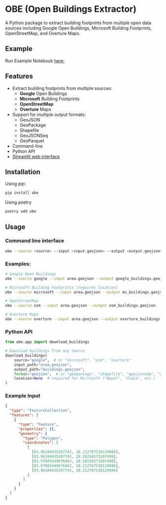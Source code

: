 # OBE (Open Buildings Extractor)

A Python package to extract building footprints from multiple open data sources including Google Open Buildings, Microsoft Building Footprints, OpenStreetMap, and Overture Maps.

## Example 
Run Example Notebook [here:](./example_usage.ipynb) 

## Features

- Extract building footprints from multiple sources:
  - **Google** Open Buildings
  - **Microsoft** Building Footprints
  - **OpenStreetMap**
  - **Overture** Maps
- Support for multiple output formats:
  - GeoJSON
  - GeoPackage
  - Shapefile
  - GeoJSONSeq
  - GeoParquet
- Command-line 
- Python API
- [Streamlit web interface](https://obextract.streamlit.app/)

## Installation

Using pip:
```bash
pip install obe
```

Using poetry 
```bash
poetry add obe
```

## Usage 

### Command line interface 

```bash
obe --source <source> --input <input.geojson> --output <output.geojson>
```


### Examples:
```bash
# Google Open Buildings
obe --source google --input area.geojson --output google_buildings.geojson

# Microsoft Building Footprints (requires location)
obe --source microsoft --input area.geojson --output ms_buildings.geojson --location Nepal

# OpenStreetMap
obe --source osm --input area.geojson --output osm_buildings.geojson

# Overture Maps
obe --source overture --input area.geojson --output overture_buildings.geojson
```

### Python API

```python
from obe.app import download_buildings

# Download buildings from any source
download_buildings(
    source="google",  # or "microsoft", "osm", "overture"
    input_path="area.geojson",
    output_path="buildings.geojson",
    format="geojson",  # or "geopackage", "shapefile", "geojsonseq", "geoparquet"
    location=None  # required for Microsoft ("Nepal", "India", etc.)
)
```

### Example Input 
```json
{
  "type": "FeatureCollection",
  "features": [
    {
      "type": "Feature",
      "properties": {},
      "geometry": {
        "type": "Polygon",
        "coordinates": [
          [
            [83.96184435207743, 28.212767538129086],
            [83.96184435207743, 28.20236573207498],
            [83.97605449676462, 28.20236573207498],
            [83.97605449676462, 28.212767538129086],
            [83.96184435207743, 28.212767538129086]
          ]
        ]
      }
    }
  ]
}
```


